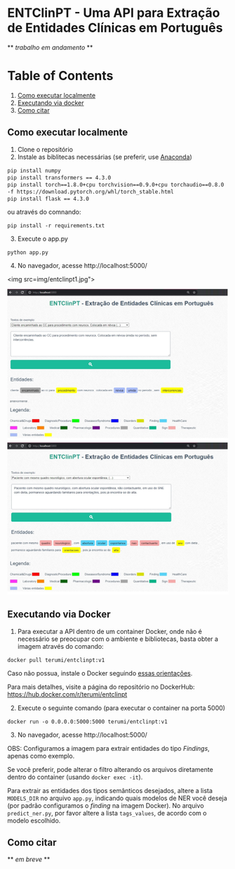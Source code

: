 # ENTClinPT - Uma API para Extração de Entidades Clínicas em Português

** *trabalho em andamento* **

# Table of Contents
1. [Como executar localmente](#como-executar-localmente)
2. [Executando via docker](#executando-via-docker)
3. [Como citar](#como-citar)

## Como executar localmente
1. Clone o repositório
2. Instale as biblitecas necessárias (se preferir, use [Anaconda](http://www.anaconda.com))
```
pip install numpy
pip install transformers == 4.3.0
pip install torch==1.8.0+cpu torchvision==0.9.0+cpu torchaudio==0.8.0 -f https://download.pytorch.org/whl/torch_stable.html
pip install flask == 4.3.0
```
ou através do comnando:
```
pip install -r requirements.txt
```
3. Execute o app.py
```
python app.py
```
4. No navegador, acesse http://localhost:5000/

<img src=img/entclinpt1.jpg">

<img src="img/entclinpt2.jpg">

<img src="img/entclinpt3.jpg">

## Executando via Docker

1. Para executar a API dentro de um container Docker, onde não é necessário se preocupar com o ambiente e bibliotecas, basta obter a imagem através do comando:

```
docker pull terumi/entclinpt:v1
```
Caso não possua, instale o Docker seguindo [essas orientações](https://docs.docker.com/get-started/).

Para mais detalhes, visite a página do repositório no DockerHub: https://hub.docker.com/r/terumi/entclinpt

2. Execute o seguinte comando (para executar o container na porta 5000)
```
docker run -o 0.0.0.0:5000:5000 terumi/entclinpt:v1
```
3. No navegador, acesse http://localhost:5000/

OBS: Configuramos a imagem para extrair entidades do tipo *Findings*, apenas como exemplo.

Se você preferir, pode alterar o filtro alterando os arquivos diretamente dentro do container (usando ```docker exec -it```).

Para extrair as entidades dos tipos semânticos desejados, altere a lista ```MODELS_DIR``` no arquivo ```app.py```, indicando quais modelos de NER você deseja (por padrão configuramos o *finding* na imagem Docker). No arquivo ```predict_ner.py```, por favor altere a lista ```tags_values```, de acordo com o modelo escolhido.

## Como citar

** *em breve* **


